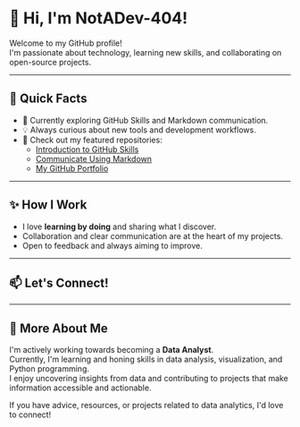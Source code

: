 # 👋 Hi, I'm NotADev-404!

Welcome to my GitHub profile!  
I'm passionate about technology, learning new skills, and collaborating on open-source projects.

---

## 🚀 Quick Facts

- 🌱 Currently exploring GitHub Skills and Markdown communication.
- 💡 Always curious about new tools and development workflows.
- 🔗 Check out my featured repositories:
  - [Introduction to GitHub Skills](https://github.com/NotADev-404/skills-introduction-to-github)
  - [Communicate Using Markdown](https://github.com/NotADev-404/skills-communicate-using-markdown)
  - [My GitHub Portfolio](https://github.com/NotADev-404/NotADev-404)

---

## ✨ How I Work

- I love **learning by doing** and sharing what I discover.
- Collaboration and clear communication are at the heart of my projects.
- Open to feedback and always aiming to improve.

---

## 📫 Let's Connect!

<!-- Add your socials and contact info here! -->

---

## 🌟 More About Me

I'm actively working towards becoming a **Data Analyst**.  
Currently, I'm learning and honing skills in data analysis, visualization, and Python programming.  
I enjoy uncovering insights from data and contributing to projects that make information accessible and actionable.

If you have advice, resources, or projects related to data analytics, I'd love to connect!
